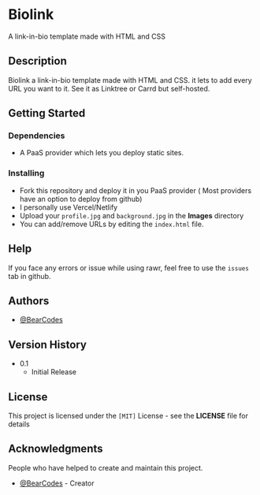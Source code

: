 # Biolink

A link-in-bio template made with HTML and CSS

## Description

Biolink a link-in-bio template made with HTML and CSS. it lets to add every URL you want to it. See it as Linktree or Carrd but self-hosted.

## Getting Started

### Dependencies

* A PaaS provider which lets you deploy static sites.

### Installing

* Fork this repository and deploy it in you PaaS provider ( Most providers have an option to deploy from github)
* I personally use Vercel/Netlify
* Upload your `profile.jpg` and `background.jpg` in the **Images** directory
* You can add/remove URLs by editing the `index.html` file.

## Help

If you face any errors or issue while using rawr, feel free to use the `issues` tab in github.

## Authors

* [@BearCodes](https://bearcodes.vercel.app/)


## Version History

* 0.1
    * Initial Release

## License

This project is licensed under the `[MIT]` License - see the **LICENSE** file for details

## Acknowledgments

People who have helped to create and maintain this project.
* [@BearCodes](https://bearcodes.vercel.app/) - Creator
